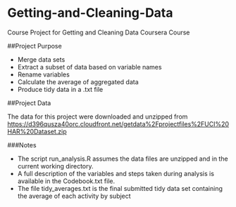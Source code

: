 Getting-and-Cleaning-Data
=========================

Course Project for Getting and Cleaning Data Coursera Course

##Project Purpose
* Merge data sets
* Extract a subset of data based on variable names
* Rename variables
* Calculate the average of aggregated data
* Produce tidy data in a .txt file

##Project Data

The data for this project were downloaded and unzipped from https://d396qusza40orc.cloudfront.net/getdata%2Fprojectfiles%2FUCI%20HAR%20Dataset.zip

###Notes
* The script run_analysis.R assumes the data files are unzipped and in the current working directory. 
* A full description of the variables and steps taken during analysis is available in the Codebook.txt file.
* The file tidy_averages.txt is the final submitted tidy data set containing the average of each activity by subject 